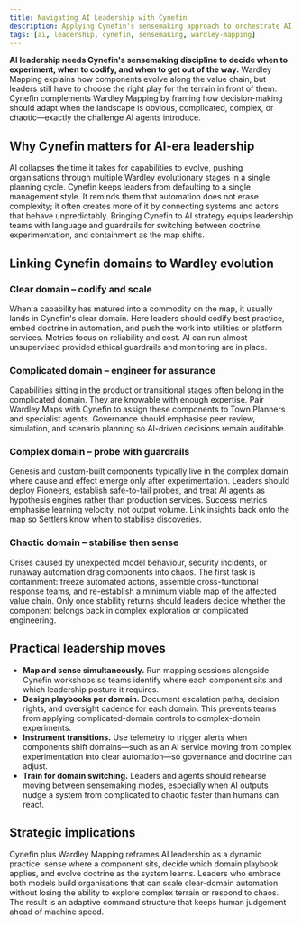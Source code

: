 ```yaml
---
title: Navigating AI Leadership with Cynefin
description: Applying Cynefin's sensemaking approach to orchestrate AI systems and human teams across complexity.
tags: [ai, leadership, cynefin, sensemaking, wardley-mapping]
---
```


**AI leadership needs Cynefin's sensemaking discipline to decide when to experiment, when to codify, and when to get out of the way.** Wardley Mapping explains how components evolve along the value chain, but leaders still have to choose the right play for the terrain in front of them. Cynefin complements Wardley Mapping by framing how decision-making should adapt when the landscape is obvious, complicated, complex, or chaotic—exactly the challenge AI agents introduce.

## Why Cynefin matters for AI-era leadership

AI collapses the time it takes for capabilities to evolve, pushing organisations through multiple Wardley evolutionary stages in a single planning cycle. Cynefin keeps leaders from defaulting to a single management style. It reminds them that automation does not erase complexity; it often creates more of it by connecting systems and actors that behave unpredictably. Bringing Cynefin to AI strategy equips leadership teams with language and guardrails for switching between doctrine, experimentation, and containment as the map shifts.

## Linking Cynefin domains to Wardley evolution

### Clear domain – codify and scale

When a capability has matured into a commodity on the map, it usually lands in Cynefin's clear domain. Here leaders should codify best practice, embed doctrine in automation, and push the work into utilities or platform services. Metrics focus on reliability and cost. AI can run almost unsupervised provided ethical guardrails and monitoring are in place.

### Complicated domain – engineer for assurance

Capabilities sitting in the product or transitional stages often belong in the complicated domain. They are knowable with enough expertise. Pair Wardley Maps with Cynefin to assign these components to Town Planners and specialist agents. Governance should emphasise peer review, simulation, and scenario planning so AI-driven decisions remain auditable.

### Complex domain – probe with guardrails

Genesis and custom-built components typically live in the complex domain where cause and effect emerge only after experimentation. Leaders should deploy Pioneers, establish safe-to-fail probes, and treat AI agents as hypothesis engines rather than production services. Success metrics emphasise learning velocity, not output volume. Link insights back onto the map so Settlers know when to stabilise discoveries.

### Chaotic domain – stabilise then sense

Crises caused by unexpected model behaviour, security incidents, or runaway automation drag components into chaos. The first task is containment: freeze automated actions, assemble cross-functional response teams, and re-establish a minimum viable map of the affected value chain. Only once stability returns should leaders decide whether the component belongs back in complex exploration or complicated engineering.

## Practical leadership moves

- **Map and sense simultaneously.** Run mapping sessions alongside Cynefin workshops so teams identify where each component sits and which leadership posture it requires.
- **Design playbooks per domain.** Document escalation paths, decision rights, and oversight cadence for each domain. This prevents teams from applying complicated-domain controls to complex-domain experiments.
- **Instrument transitions.** Use telemetry to trigger alerts when components shift domains—such as an AI service moving from complex experimentation into clear automation—so governance and doctrine can adjust.
- **Train for domain switching.** Leaders and agents should rehearse moving between sensemaking modes, especially when AI outputs nudge a system from complicated to chaotic faster than humans can react.

## Strategic implications

Cynefin plus Wardley Mapping reframes AI leadership as a dynamic practice: sense where a component sits, decide which domain playbook applies, and evolve doctrine as the system learns. Leaders who embrace both models build organisations that can scale clear-domain automation without losing the ability to explore complex terrain or respond to chaos. The result is an adaptive command structure that keeps human judgement ahead of machine speed.
